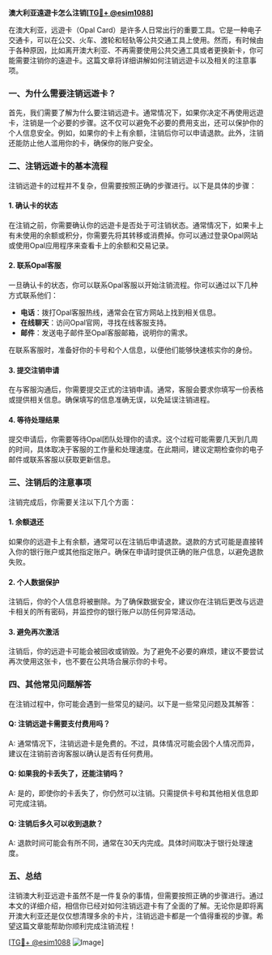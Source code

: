 **澳大利亚遠遊卡怎么注销[[TG💪+ @esim1088](https://t.me/s/esim1088)]**

在澳大利亚，远遊卡（Opal Card）是许多人日常出行的重要工具。它是一种电子交通卡，可以在公交、火车、渡轮和轻轨等公共交通工具上使用。然而，有时候由于各种原因，比如离开澳大利亚、不再需要使用公共交通工具或者更换新卡，你可能需要注销你的遠遊卡。这篇文章将详细讲解如何注销远遊卡以及相关的注意事项。

### 一、为什么需要注销远遊卡？

首先，我们需要了解为什么要注销远遊卡。通常情况下，如果你决定不再使用远遊卡，注销是一个必要的步骤。这不仅可以避免不必要的费用支出，还可以保护你的个人信息安全。例如，如果你的卡上有余额，注销后你可以申请退款。此外，注销还能防止他人滥用你的卡，确保你的账户安全。

### 二、注销远遊卡的基本流程

注销远遊卡的过程并不复杂，但需要按照正确的步骤进行。以下是具体的步骤：

#### 1. 确认卡的状态

在注销之前，你需要确认你的远遊卡是否处于可注销状态。通常情况下，如果卡上有未使用的余额或积分，你需要先将其转移或消费掉。你可以通过登录Opal网站或使用Opal应用程序来查看卡上的余额和交易记录。

#### 2. 联系Opal客服

一旦确认卡的状态，你可以联系Opal客服以开始注销流程。你可以通过以下几种方式联系他们：

- **电话**：拨打Opal客服热线，通常会在官方网站上找到相关信息。
- **在线聊天**：访问Opal官网，寻找在线客服支持。
- **邮件**：发送电子邮件至Opal客服邮箱，说明你的需求。

在联系客服时，准备好你的卡号和个人信息，以便他们能够快速核实你的身份。

#### 3. 提交注销申请

在与客服沟通后，你需要提交正式的注销申请。通常，客服会要求你填写一份表格或提供相关信息。确保填写的信息准确无误，以免延误注销进程。

#### 4. 等待处理结果

提交申请后，你需要等待Opal团队处理你的请求。这个过程可能需要几天到几周的时间，具体取决于客服的工作量和处理速度。在此期间，建议定期检查你的电子邮件或联系客服以获取更新信息。

### 三、注销后的注意事项

注销完成后，你需要关注以下几个方面：

#### 1. 余额退还

如果你的远遊卡上有余额，通常可以在注销后申请退款。退款的方式可能是直接转入你的银行账户或其他指定账户。确保在申请时提供正确的账户信息，以避免退款失败。

#### 2. 个人数据保护

注销后，你的个人信息将被删除。为了确保数据安全，建议你在注销后更改与远遊卡相关的所有密码，并监控你的银行账户以防任何异常活动。

#### 3. 避免再次激活

注销后，你的远遊卡可能会被回收或销毁。为了避免不必要的麻烦，建议不要尝试再次使用这张卡，也不要在公共场合展示你的卡号。

### 四、其他常见问题解答

在注销过程中，你可能会遇到一些常见的疑问。以下是一些常见问题及其解答：

#### Q: 注销远遊卡需要支付费用吗？

A: 通常情况下，注销远遊卡是免费的。不过，具体情况可能会因个人情况而异，建议在注销前咨询客服以确认是否有任何费用。

#### Q: 如果我的卡丢失了，还能注销吗？

A: 是的，即使你的卡丢失了，你仍然可以注销。只需提供卡号和其他相关信息即可完成注销。

#### Q: 注销后多久可以收到退款？

A: 退款时间可能会有所不同，通常在30天内完成。具体时间取决于银行处理速度。

### 五、总结

注销澳大利亚远遊卡虽然不是一件复杂的事情，但需要按照正确的步骤进行。通过本文的详细介绍，相信你已经对如何注销远遊卡有了全面的了解。无论你是即将离开澳大利亚还是仅仅想清理多余的卡片，注销远遊卡都是一个值得重视的步骤。希望这篇文章能帮助你顺利完成注销流程！

[[TG💪+ @esim1088](https://t.me/s/esim1088) ![Image](https://i.postimg.cc/4NQfJmqS/Snipaste-2025-05-13-00-14-12.png)]